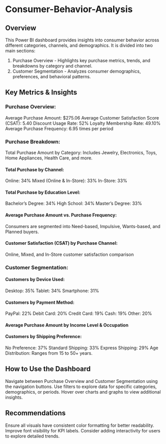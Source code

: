 # Consumer-Behavior-Analysis
## Overview
This Power BI dashboard provides insights into consumer behavior across different categories, channels, and demographics. It is divided into two main sections:
1. Purchase Overview - Highlights key purchase metrics, trends, and breakdowns by category and channel.
2. Customer Segmentation - Analyzes consumer demographics, preferences, and behavioral patterns.

## Key Metrics & Insights

### Purchase Overview:
Average Purchase Amount: $275.06
Average Customer Satisfaction Score (CSAT): 5.40
Discount Usage Rate: 52%
Loyalty Membership Rate: 49.10%
Average Purchase Frequency: 6.95 times per period

### Purchase Breakdown:
Total Purchase Amount by Category: Includes Jewelry, Electronics, Toys, Home Appliances, Health Care, and more.

#### Total Purchase by Channel:
Online: 34%
Mixed (Online & In-Store): 33%
In-Store: 33%

#### Total Purchase by Education Level:
Bachelor’s Degree: 34%
High School: 34%
Master’s Degree: 33%

#### Average Purchase Amount vs. Purchase Frequency:
Consumers are segmented into Need-based, Impulsive, Wants-based, and Planned buyers.

#### Customer Satisfaction (CSAT) by Purchase Channel:
Online, Mixed, and In-Store customer satisfaction comparison

### Customer Segmentation:

#### Customers by Device Used:
Desktop: 35%
Tablet: 34%
Smartphone: 31%

#### Customers by Payment Method:
PayPal: 22%
Debit Card: 20%
Credit Card: 19%
Cash: 19%
Other: 20%

#### Average Purchase Amount by Income Level & Occupation
#### Customers by Shipping Preference:
No Preference: 37%
Standard Shipping: 33%
Express Shipping: 29%
Age Distribution: Ranges from 15 to 50+ years.

## How to Use the Dashboard

Navigate between Purchase Overview and Customer Segmentation using the navigation buttons.
Use filters to explore data for specific categories, demographics, or periods.
Hover over charts and graphs to view additional insights.

## Recommendations
Ensure all visuals have consistent color formatting for better readability.
Improve font visibility for KPI labels.
Consider adding interactivity for users to explore detailed trends.
